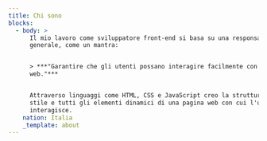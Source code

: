 ```yaml
---
title: Chi sono
blocks:
  - body: >
      Il mio lavoro come sviluppatore front-end si basa su una responsabilità
      generale, come un mantra:


      > ***"Garantire che gli utenti possano interagire facilmente con il sito
      web."***


      Attraverso linguaggi come HTML, CSS e JavaScript creo la struttura, lo
      stile e tutti gli elementi dinamici di una pagina web con cui l'utente
      interagisce.
    nation: Italia
    _template: about
---
```


